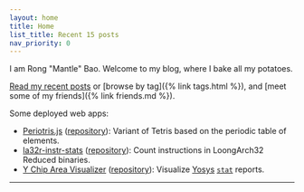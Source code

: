 ```yaml
---
layout: home
title: Home
list_title: Recent 15 posts
nav_priority: 0
---
```


I am Rong "Mantle" Bao. Welcome to my blog, where I bake all my potatoes.

[Read my recent posts](#section-recent-posts) or [browse by tag]({% link tags.html %}), and [meet some of my friends]({% link friends.md %}).

Some deployed web apps:

* [Periotris.js](/periotrisjs) ([repository](https://github.com/CSharperMantle/periotrisjs)): Variant of Tetris based on the periodic table of elements.
* [la32r-instr-stats](/la32r-instr-stats) ([repository](https://github.com/CSharperMantle/la32r-instr-stats)): Count instructions in LoongArch32 Reduced binaries.
* [Y Chip Area Visualizer](/ysyx-chip-area-visualizer) ([repository](https://github.com/CSharperMantle/ysyx-chip-area-visualizer)): Visualize [Yosys](https://github.com/YosysHQ/yosys) [`stat`](https://yosyshq.readthedocs.io/projects/yosys/en/stable/cmd/stat.html) reports.


------
